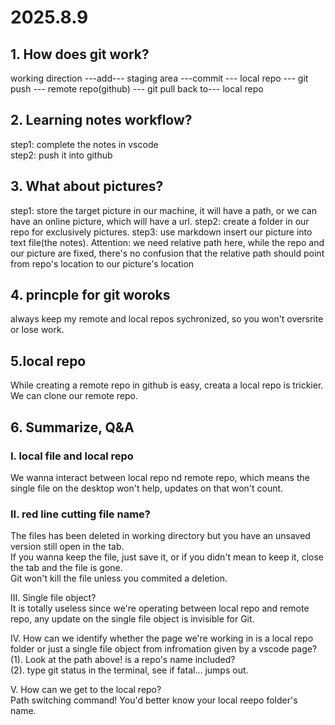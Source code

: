 # 2025.8.9  
## 1. How does git work?  

working direction ---add--- staging area ---commit --- local repo --- git push --- remote repo(github) --- git pull back to--- local repo  


## 2. Learning notes workflow?  

step1:  complete the notes in vscode  
step2: push it into github  

## 3. What about pictures?  

step1: store the target picture in our machine, it will have a path, or we can have an online picture, which will have a url.
step2: create a folder in our repo for exclusively pictures.
step3: use markdown insert our picture into text file(the notes). Attention: we need relative path here, while the repo and our picture are fixed, there's no confusion that the relative path should point from repo's location to our picture's location

##  4. princple for git woroks  
always keep my remote and local repos sychronized, so you won't oversrite or lose work.  

## 5.local repo  

While creating a remote repo in github is easy, creata a local repo is trickier. We can clone our remote repo.

## 6. Summarize, Q&A 

### I. local file and local repo  
We wanna interact between local repo nd remote repo, which means the single file on the desktop won't help, updates on that won't count.  

### II. red line cutting file name?  
The files has been deleted in working directory but you have an unsaved version still open in the tab.  
If you wanna keep the file, just save it, or if you didn't mean to keep it, close the tab and the file is gone.  
Git won't kill the file unless you commited a deletion.  

III. Single file object?  
It is totally useless since we're operating between local repo and remote repo, any update on the single file object is invisible for Git.  

IV. How can we identify whether the page we're working in is a local repo folder or just a single file object from infromation given by a vscode page?  
(1). Look at the path above! is a repo's name included?  
(2). type git status in the terminal, see if fatal... jumps out.  


V. How can we get to the local repo?  
Path switching command! You'd better know your local reepo folder's name.  










